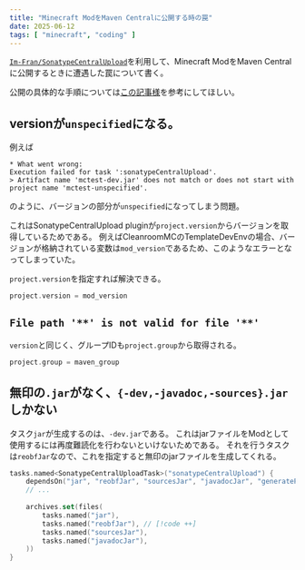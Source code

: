 ```yaml
---
title: "Minecraft ModをMaven Centralに公開する時の罠"
date: 2025-06-12
tags: [ "minecraft", "coding" ]
---
```


[`Im-Fran/SonatypeCentralUpload`](https://github.com/Im-Fran/SonatypeCentralUpload)を利用して、Minecraft ModをMaven Centralに公開するときに遭遇した罠について書く。

公開の具体的な手順については[この記事様](https://zenn.dev/orangain/articles/publish-to-maven-central-using-gradle)を参考にしてほしい。

## versionが`unspecified`になる。

例えば
```
* What went wrong:
Execution failed for task ':sonatypeCentralUpload'.
> Artifact name 'mctest-dev.jar' does not match or does not start with project name 'mctest-unspecified'.
```
のように、バージョンの部分が`unspecified`になってしまう問題。

これはSonatypeCentralUpload pluginが`project.version`からバージョンを取得しているためである。
例えばCleanroomMCのTemplateDevEnvの場合、バージョンが格納されている変数は`mod_version`であるため、このようなエラーとなってしまっていた。

`project.version`を指定すれば解決できる。

```kotlin [build.gradle.kts]
project.version = mod_version
```


## `File path '**' is not valid for file '**'`

`version`と同じく、グループIDも`project.group`から取得される。
```kotlin [build.gradle.kts]
project.group = maven_group
```

## 無印の`.jar`がなく、`{-dev,-javadoc,-sources}.jar`しかない

タスク`jar`が生成するのは、`-dev.jar`である。
これはjarファイルをModとして使用するには再度難読化を行わないといけないためである。
それを行うタスクは`reobfJar`なので、これを指定すると無印のjarファイルを生成してくれる。

```kotlin [build.gradle.kts]
tasks.named<SonatypeCentralUploadTask>("sonatypeCentralUpload") {
    dependsOn("jar", "reobfJar", "sourcesJar", "javadocJar", "generatePomFileForMavenPublication")
    // ...
    
    archives.set(files(
        tasks.named("jar"),
        tasks.named("reobfJar"), // [!code ++]
        tasks.named("sourcesJar"),
        tasks.named("javadocJar"),
    ))
}
```